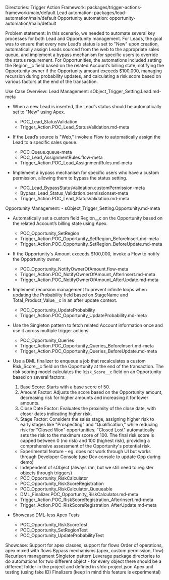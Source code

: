 Directories:
Trigger Action Framework: packages/trigger-actions-framework/main/default
Lead automation: packages/lead-automation/main/default
Opportunity automation: opportunity-automation/main/default

Problem statement:
In this scenario, we needed to automate several key processes for both Lead and Opportunity management. For Leads, the goal was to ensure that every new Lead’s status is set to "New" upon creation, automatically assign Leads sourced from the web to the appropriate sales queue, and implement a bypass mechanism for specific users to override the status requirement. For Opportunities, the automations included setting the Region__c field based on the related Account’s billing state, notifying the Opportunity owner if the Opportunity amount exceeds $100,000, managing recursion during probability updates, and calculating a risk score based on various factors at the end of the transaction.

Use Case Overview:
Lead Management:
sObject_Trigger_Setting.Lead.md-meta

- When a new Lead is inserted, the Lead’s status should be automatically set to "New" using Apex.
	- POC_Lead_StatusValidation
	- Trigger_Action.POC_Lead_StatusValidation.md-meta
	
- If the Lead’s source is "Web," invoke a Flow to automatically assign the Lead to a specific sales queue.
	- POC_Queue.queue-meta
	- POC_Lead_AssignmentRules.flow-meta
	- Trigger_Action.POC_Lead_AssignmentRules.md-meta
	
- Implement a bypass mechanism for specific users who have a custom permission, allowing them to bypass the status setting.
	- POC_Lead_BypassStatusValidation.customPermission-meta
	- Bypass_Lead_Status_Validation.permissionset-meta
	- Trigger_Action.POC_Lead_StatusValidation.md-meta

Opportunity Management:
	- sObject_Trigger_Setting.Opportunity.md-meta
	
- Automatically set a custom field Region__c on the Opportunity based on the related Account’s billing state using Apex.
	- POC_Opportunity_SetRegion
	- Trigger_Action.POC_Opportunity_SetRegion_BeforeInsert.md-meta
	- Trigger_Action.POC_Opportunity_SetRegion_BeforeUpdate.md-meta
	
- If the Opportunity's Amount exceeds $100,000, invoke a Flow to notify the Opportunity owner.
	- POC_Opportunity_NotifyOwnerOfAmount.flow-meta
	- Trigger_Action.POC_NotifyOwnerOfAmount_AfterInsert.md-meta
	- Trigger_Action.POC_NotifyOwnerOfAmount_AfterUpdate.md-meta

- Implement recursion management to prevent infinite loops when updating the Probability field based on StageName and Total_Product_Value__c in an after update context.
	- POC_Opportunity_UpdateProbability
	- Trigger_Action.POC_Opportunity_UpdateProbability.md-meta

- Use the Singleton pattern to fetch related Account information once and use it across multiple trigger actions.
	- POC_Opportunity_Queries
	- Trigger_Action.POC_Opportunity_Queries_BeforeInsert.md-meta
	- Trigger_Action.POC_Opportunity_Queries_BeforeUpdate.md-meta
	
- Use a DML finalizer to enqueue a job that recalculates a custom Risk_Score__c field on the Opportunity at the end of the transaction.
	The risk scoring model calculates the `Risk_Score__c` field on an Opportunity based on several factors:
	1. Base Score: Starts with a base score of 50.
	2. Amount Factor: Adjusts the score based on the Opportunity amount, decreasing risk for higher amounts and increasing it for lower amounts.
	3. Close Date Factor: Evaluates the proximity of the close date, with closer dates indicating higher risk.
	4. Stage Factor: Considers the sales stage, assigning higher risk to early stages like "Prospecting" and "Qualification," while reducing risk for "Closed Won" opportunities. "Closed Lost" automatically sets the risk to the maximum score of 100.
	The final risk score is capped between 0 (no risk) and 100 (highest risk), providing a comprehensive assessment of the Opportunity's potential risk.
	- Experimental feature - eg. does not work through UI but works through Developer Console (use Dev console to update Opp during demo)
	- Independent of sObject (always ran, but we still need to register objects through triggers)
	- POC_Opportunity_RiskCalculator
	- POC_Opportunity_RiskScoreRegistration
	- POC_Opportunity_RiskCalculator_Queueable
	- DML_Finalizer.POC_Opportunity_RiskCalculator.md-meta
	- Trigger_Action.POC_RiskScoreRegistration_AfterInsert.md-meta
	- Trigger_Action.POC_RiskScoreRegistration_AfterUpdate.md-meta

- Showcase DML-less Apex Tests
	- POC_Opportunity_RiskScoreTest
	- POC_Opportunity_SetRegionTest
	- POC_Opportunity_UpdateProbabilityTest
	
Showcase:
Support for apex classes, support for flows
Order of operations, apex mixed with flows
Bypass mechanisms (apex, custom permission, flow)
Recurison management
Singleton pattern
Leverage package directories to do automations for two different object - for every object there should be a different folder in the project and defined in sfdx-project.json
Apex unit testing (using fake ID)
Finalizers (keep in mind this feature is experimental)